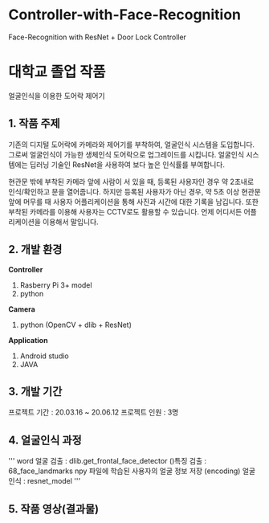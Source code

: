 # Controller-with-Face-Recognition
Face-Recognition with ResNet + Door Lock Controller

# 대학교 졸업 작품
 얼굴인식을 이용한 도어락 제어기
 
 
## 1. 작품 주제
 기존의 디지털 도어락에 카메라와 제어기를 부착하여, 얼굴인식 시스템을 도입합니다.
 그로써 얼굴인식이 가능한 생체인식 도어락으로 업그레이드를 시킵니다.
 얼굴인식 시스템에는 딥러닝 기술인 ResNet을 사용하여 보다 높은 인식률를 부여합니다.
 
 
 현관문 밖에 부착된 카메라 앞에 사람이 서 있을 때, 등록된 사용자인 경우 약 2초내로 인식/확인하고 문을 열어줍니다.
 하지만 등록된 사용자가 아닌 경우, 약 5초 이상 현관문 앞에 머무를 때 사용자 어플리케이션을 통해 사진과 시간에 대한 기록을 남깁니다.
 또한 부착된 카메라를 이용해 사용자는 CCTV로도 활용할 수 있습니다. 언제 어디서든 어플리케이션을 이용해서 말입니다.
 

## 2. 개발 환경
**Controller**
1. Rasberry Pi 3+ model
2. python
 
**Camera**
 1. python (OpenCV + dlib + ResNet)
 
**Application**
 1. Android studio
 2. JAVA
 
 
## 3. 개발 기간
 프로젝트 기간 : 20.03.16 ~ 20.06.12
 프로젝트 인원 : 3명
 
 
## 4. 얼굴인식 과정
 ''' word
 얼굴 검출 : dlib.get_frontal_face_detector
 ()특징 검출 : 68_face_landmarks
 npy 파일에 학습된 사용자의 얼굴 정보 저장 (encoding)
 얼굴 인식 : resnet_model 
 '''









## 5. 작품 영상(결과물)
